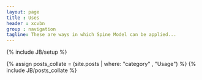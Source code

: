 ```yaml
---
layout: page
title : Uses
header : xcvbn
group : navigation
tagline: These are ways in which Spine Model can be applied...
---
```

{% include JB/setup %}

{% assign posts_collate = (site.posts | where: "category" , "Usage") %}
{% include JB/posts_collate %}
